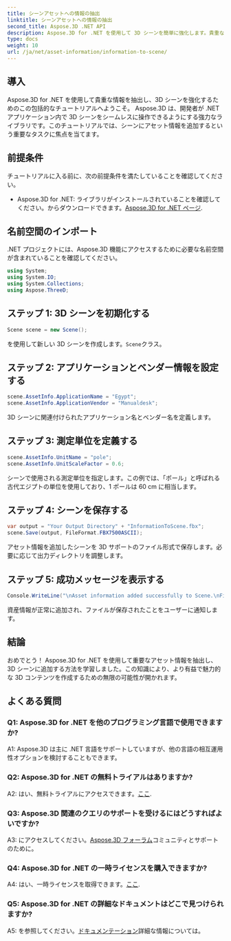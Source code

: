 ```yaml
---
title: シーンアセットへの情報の抽出
linktitle: シーンアセットへの情報の抽出
second_title: Aspose.3D .NET API
description: Aspose.3D for .NET を使用して 3D シーンを簡単に強化します。貴重な資産情報を追加する方法を段階的に学習します。今すぐダウンロードして、ダイナミックな 3D 体験を体験してください。
type: docs
weight: 10
url: /ja/net/asset-information/information-to-scene/
---
```

## 導入

Aspose.3D for .NET を使用して貴重な情報を抽出し、3D シーンを強化するためのこの包括的なチュートリアルへようこそ。 Aspose.3D は、開発者が .NET アプリケーション内で 3D シーンをシームレスに操作できるようにする強力なライブラリです。このチュートリアルでは、シーンにアセット情報を追加するという重要なタスクに焦点を当てます。

## 前提条件

チュートリアルに入る前に、次の前提条件を満たしていることを確認してください。

- Aspose.3D for .NET: ライブラリがインストールされていることを確認してください。からダウンロードできます。[Aspose.3D for .NET ページ](https://releases.aspose.com/3d/net/).

## 名前空間のインポート

.NET プロジェクトには、Aspose.3D 機能にアクセスするために必要な名前空間が含まれていることを確認してください。

```csharp
using System;
using System.IO;
using System.Collections;
using Aspose.ThreeD;
```

## ステップ 1: 3D シーンを初期化する

```csharp
Scene scene = new Scene();
```

を使用して新しい 3D シーンを作成します。`Scene`クラス。

## ステップ 2: アプリケーションとベンダー情報を設定する

```csharp
scene.AssetInfo.ApplicationName = "Egypt";
scene.AssetInfo.ApplicationVendor = "Manualdesk";
```

3D シーンに関連付けられたアプリケーション名とベンダー名を定義します。

## ステップ 3: 測定単位を定義する

```csharp
scene.AssetInfo.UnitName = "pole";
scene.AssetInfo.UnitScaleFactor = 0.6;
```

シーンで使用される測定単位を指定します。この例では、「ポール」と呼ばれる古代エジプトの単位を使用しており、1 ポールは 60 cm に相当します。

## ステップ 4: シーンを保存する

```csharp
var output = "Your Output Directory" + "InformationToScene.fbx";
scene.Save(output, FileFormat.FBX7500ASCII);
```

アセット情報を追加したシーンを 3D サポートのファイル形式で保存します。必要に応じて出力ディレクトリを調整します。

## ステップ 5: 成功メッセージを表示する

```csharp
Console.WriteLine("\nAsset information added successfully to Scene.\nFile saved at " + output);
```

資産情報が正常に追加され、ファイルが保存されたことをユーザーに通知します。

## 結論

おめでとう！ Aspose.3D for .NET を使用して重要なアセット情報を抽出し、3D シーンに追加する方法を学習しました。この知識により、より有益で魅力的な 3D コンテンツを作成するための無限の可能性が開かれます。

## よくある質問

### Q1: Aspose.3D for .NET を他のプログラミング言語で使用できますか?

A1: Aspose.3D は主に .NET 言語をサポートしていますが、他の言語の相互運用性オプションを検討することもできます。

### Q2: Aspose.3D for .NET の無料トライアルはありますか?

 A2: はい、無料トライアルにアクセスできます。[ここ](https://releases.aspose.com/).

### Q3: Aspose.3D 関連のクエリのサポートを受けるにはどうすればよいですか?

 A3: にアクセスしてください。[Aspose.3D フォーラム](https://forum.aspose.com/c/3d/18)コミュニティとサポートのために。

### Q4: Aspose.3D for .NET の一時ライセンスを購入できますか?

 A4: はい、一時ライセンスを取得できます。[ここ](https://purchase.aspose.com/temporary-license/).

### Q5: Aspose.3D for .NET の詳細なドキュメントはどこで見つけられますか?

 A5: を参照してください。[ドキュメンテーション](https://reference.aspose.com/3d/net/)詳細な情報については。